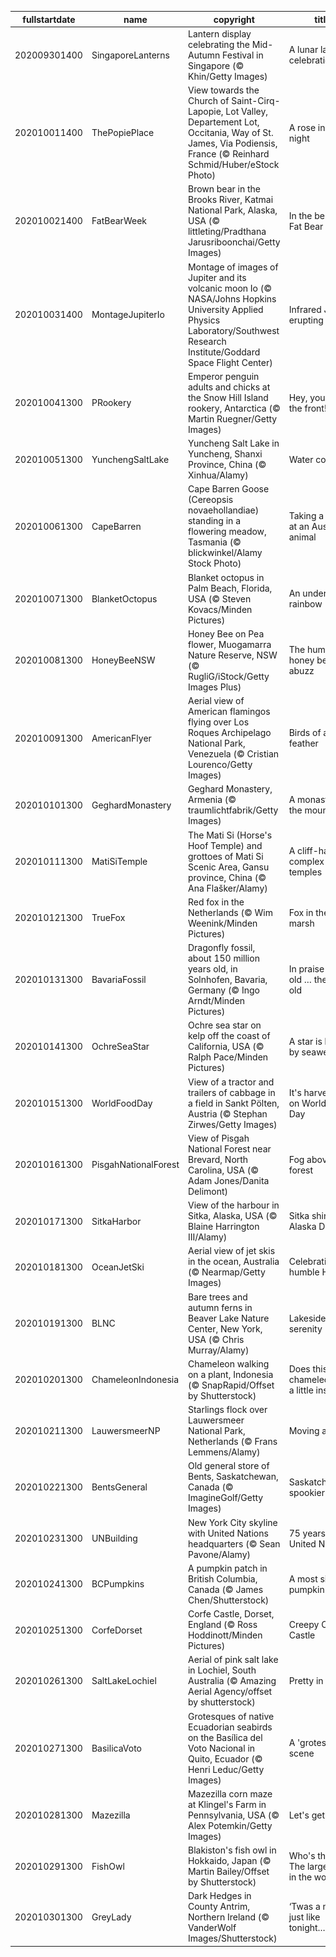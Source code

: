 |fullstartdate|name|copyright|title|image|
|--|--|--|--|--|
202009301400|SingaporeLanterns|Lantern display celebrating the Mid-Autumn Festival in Singapore (© Khin/Getty Images)|A lunar lantern celebration|![](/en-AU/2020/10/202009301400SingaporeLanterns.jpg)|
202010011400|ThePopiePlace|View towards the Church of Saint-Cirq-Lapopie, Lot Valley, Departement Lot, Occitania, Way of St. James, Via Podiensis, France (© Reinhard Schmid/Huber/eStock Photo)|A rose in the night|![](/en-AU/2020/10/202010011400ThePopiePlace.jpg)|
202010021400|FatBearWeek|Brown bear in the Brooks River, Katmai National Park, Alaska, USA (© littleting/Pradthana Jarusriboonchai/Getty Images)|In the belly of Fat Bear Week|![](/en-AU/2020/10/202010021400FatBearWeek.jpg)|
202010031400|MontageJupiterIo|Montage of images of Jupiter and its volcanic moon Io (© NASA/Johns Hopkins University Applied Physics Laboratory/Southwest Research Institute/Goddard Space Flight Center)|Infrared Jupiter, erupting Io|![](/en-AU/2020/10/202010031400MontageJupiterIo.jpg)|
202010041300|PRookery|Emperor penguin adults and chicks at the Snow Hill Island rookery, Antarctica (© Martin Ruegner/Getty Images)|Hey, you two in the front!|![](/en-AU/2020/10/202010041300PRookery.jpg)|
202010051300|YunchengSaltLake|Yuncheng Salt Lake in Yuncheng, Shanxi Province, China (© Xinhua/Alamy)|Water colours|![](/en-AU/2020/10/202010051300YunchengSaltLake.jpg)|
202010061300|CapeBarren|Cape Barren Goose (Cereopsis novaehollandiae) standing in a flowering meadow, Tasmania (© blickwinkel/Alamy Stock Photo)|Taking a gander at an Aussie animal|![](/en-AU/2020/10/202010061300CapeBarren.jpg)|
202010071300|BlanketOctopus|Blanket octopus in Palm Beach, Florida, USA (© Steven Kovacs/Minden Pictures)|An underwater rainbow|![](/en-AU/2020/10/202010071300BlanketOctopus.jpg)|
202010081300|HoneyBeeNSW|Honey Bee on Pea flower, Muogamarra Nature Reserve, NSW (© RugliG/iStock/Getty Images Plus)|The humble honey bee all abuzz|![](/en-AU/2020/10/202010081300HoneyBeeNSW.jpg)|
202010091300|AmericanFlyer|Aerial view of American flamingos flying over Los Roques Archipelago National Park, Venezuela (© Cristian Lourenco/Getty Images)|Birds of a feather|![](/en-AU/2020/10/202010091300AmericanFlyer.jpg)|
202010101300|GeghardMonastery|Geghard Monastery, Armenia (© traumlichtfabrik/Getty Images)|A monastery in the mountain|![](/en-AU/2020/10/202010101300GeghardMonastery.jpg)|
202010111300|MatiSiTemple|The Mati Si (Horse's Hoof Temple) and grottoes of Mati Si Scenic Area, Gansu province, China (© Ana Flašker/Alamy)|A cliff-hanging complex of temples|![](/en-AU/2020/10/202010111300MatiSiTemple.jpg)|
202010121300|TrueFox|Red fox in the Netherlands (© Wim Weenink/Minden Pictures)|Fox in the marsh|![](/en-AU/2020/10/202010121300TrueFox.jpg)|
202010131300|BavariaFossil|Dragonfly fossil, about 150 million years old, in Solnhofen, Bavaria, Germany (© Ingo Arndt/Minden Pictures)|In praise of the old … the very old|![](/en-AU/2020/10/202010131300BavariaFossil.jpg)|
202010141300|OchreSeaStar|Ochre sea star on kelp off the coast of California, USA (© Ralph Pace/Minden Pictures)|A star is borne by seaweed|![](/en-AU/2020/10/202010141300OchreSeaStar.jpg)|
202010151300|WorldFoodDay|View of a tractor and trailers of cabbage in a field in Sankt Pölten, Austria (© Stephan Zirwes/Getty Images)|It's harvest time on World Food Day|![](/en-AU/2020/10/202010151300WorldFoodDay.jpg)|
202010161300|PisgahNationalForest|View of Pisgah National Forest near Brevard, North Carolina, USA (© Adam Jones/Danita Delimont)|Fog above the forest|![](/en-AU/2020/10/202010161300PisgahNationalForest.jpg)|
202010171300|SitkaHarbor|View of the harbour in Sitka, Alaska, USA (© Blaine Harrington III/Alamy)|Sitka shines on Alaska Day|![](/en-AU/2020/10/202010171300SitkaHarbor.jpg)|
202010181300|OceanJetSki|Aerial view of jet skis in the ocean, Australia (© Nearmap/Getty Images)|Celebrating humble H2O|![](/en-AU/2020/10/202010181300OceanJetSki.jpg)|
202010191300|BLNC|Bare trees and autumn ferns in Beaver Lake Nature Center, New York, USA (© Chris Murray/Alamy)|Lakeside serenity|![](/en-AU/2020/10/202010191300BLNC.jpg)|
202010201300|ChameleonIndonesia|Chameleon walking on a plant, Indonesia (© SnapRapid/Offset by Shutterstock)|Does this chameleon look a little insecure?|![](/en-AU/2020/10/202010201300ChameleonIndonesia.jpg)|
202010211300|LauwersmeerNP|Starlings flock over Lauwersmeer National Park, Netherlands (© Frans Lemmens/Alamy)|Moving as one|![](/en-AU/2020/10/202010211300LauwersmeerNP.jpg)|
202010221300|BentsGeneral|Old general store of Bents, Saskatchewan, Canada (© ImagineGolf/Getty Images)|Saskatchewan's spookier side|![](/en-AU/2020/10/202010221300BentsGeneral.jpg)|
202010231300|UNBuilding|New York City skyline with United Nations headquarters (© Sean Pavone/Alamy)|75 years of the United Nations|![](/en-AU/2020/10/202010231300UNBuilding.jpg)|
202010241300|BCPumpkins|A pumpkin patch in British Columbia, Canada (© James Chen/Shutterstock)|A most sincere pumpkin patch|![](/en-AU/2020/10/202010241300BCPumpkins.jpg)|
202010251300|CorfeDorset|Corfe Castle, Dorset, England (© Ross Hoddinott/Minden Pictures)|Creepy Corfe Castle|![](/en-AU/2020/10/202010251300CorfeDorset.jpg)|
202010261300|SaltLakeLochiel|Aerial of pink salt lake in Lochiel, South Australia (© Amazing Aerial Agency/offset by shutterstock)|Pretty in pink|![](/en-AU/2020/10/202010261300SaltLakeLochiel.jpg)|
202010271300|BasilicaVoto|Grotesques of native Ecuadorian seabirds on the Basílica del Voto Nacional in Quito, Ecuador (© Henri Leduc/Getty Images)|A 'grotesque' scene|![](/en-AU/2020/10/202010271300BasilicaVoto.jpg)|
202010281300|Mazezilla|Mazezilla corn maze at Klingel's Farm in Pennsylvania, USA (© Alex Potemkin/Getty Images)|Let's get lost|![](/en-AU/2020/10/202010281300Mazezilla.jpg)|
202010291300|FishOwl|Blakiston's fish owl in Hokkaido, Japan (© Martin Bailey/Offset by Shutterstock)|Who's there? The largest owl in the world|![](/en-AU/2020/10/202010291300FishOwl.jpg)|
202010301300|GreyLady|Dark Hedges in County Antrim, Northern Ireland (© VanderWolf Images/Shutterstock)|‘Twas a night just like tonight…|![](/en-AU/2020/10/202010301300GreyLady.jpg)|
